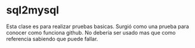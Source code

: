 # sql2mysql
Esta clase es para realizar pruebas basicas.
Surgió como una prueba para conocer como funciona github.
No deberia ser usado mas que como referencia sabiendo que puede fallar.
